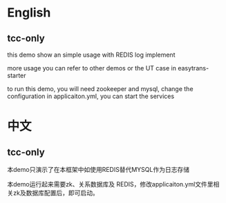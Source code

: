 # English

## tcc-only

this demo show an simple usage with REDIS log implement

more usage you can refer to other demos or the UT case in easytrans-starter

to run this demo, you will need zookeeper and mysql, change the configuration in applicaiton.yml, you can start the services


# 中文

## tcc-only

本demo只演示了在本框架中如使用REDIS替代MYSQL作为日志存储

本demo运行起来需要zk、关系数据库及 REDIS，修改applicaiton.yml文件里相关zk及数据库配置后，即可启动。